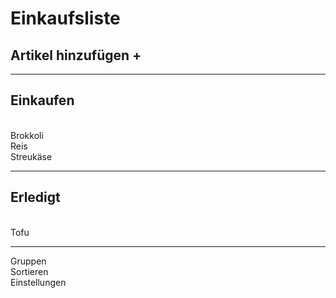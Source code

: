 <!DOCTYPE html>
<html lang="en">
<head>
  <meta charset="UTF-8">
  <title>Einkaufsliste</title>
</head>
<body>
<h1> Einkaufsliste </h1>
<h2> Artikel hinzufügen + </h2>
<hr/>
<h2> Einkaufen </h2>
<br/> Brokkoli
<br/> Reis
<br/> Streukäse
<hr/>
<h2> Erledigt </h2>
<br/> Tofu
<hr/>
<div> Gruppen </div>
<div> Sortieren </div>
<div> Einstellungen </div>


</body>
</html>
